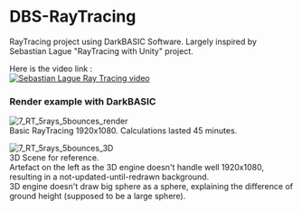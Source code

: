 # DBS-RayTracing
RayTracing project using DarkBASIC Software. Largely inspired by Sebastian Lague "RayTracing with Unity" project.

Here is the video link : <br/>
[![Sebastian Lague Ray Tracing video](https://img.youtube.com/vi/Qz0KTGYJtUk/0.jpg)](https://www.youtube.com/watch?v=Qz0KTGYJtUk)

### Render example with DarkBASIC
![7_RT_5rays_5bounces_render](images/7_RT_5rays_5bounces_render.bmp) <br/>
Basic RayTracing 1920x1080. Calculations lasted 45 minutes.

![7_RT_5rays_5bounces_3D](images/7_RT_5rays_5bounces_3D.bmp) <br/>
3D Scene for reference.<br/>
Artefact on the left as the 3D engine doesn't handle well 1920x1080, resulting in a not-updated-until-redrawn background.<br/>
3D engine doesn't draw big sphere as a sphere, explaining the difference of ground height (supposed to be a large sphere).
